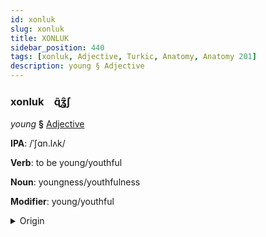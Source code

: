 ```yaml
---
id: xonluk
slug: xonluk
title: XONLUK
sidebar_position: 440
tags: [xonluk, Adjective, Turkic, Anatomy, Anatomy 201]
description: young § Adjective
---
```


### xonluk&emsp;<span kind="abugida">ɋ̃ʓ̑ʃ</span>

*young* **§** [Adjective](../../tags/Adjective)

**IPA**: /ˈʃɑn.lʌk/

**Verb**: to be young/youthful

**Noun**: youngness/youthfulness

**Modifier**: young/youthful

<details>
    <summary>Origin</summary>
    Chuvash ҫамрӑк śamrăk [ɕɑmrək]<br/>
    <em>Turkic Language Family</em>
</details>
